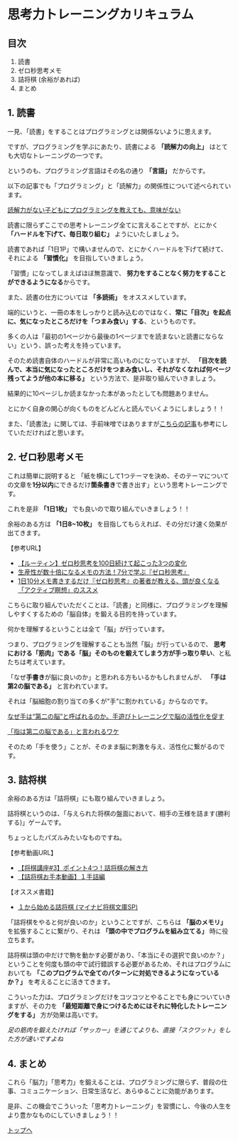 # 思考力トレーニングカリキュラム

## 目次

1. 読書
2. ゼロ秒思考メモ
3. 詰将棋 (余裕があれば)
4. まとめ

## 1. 読書

一見、「読書」をすることはプログラミングとは関係ないように思えます。

ですが、プログラミングを学ぶにあたり、読書による **「読解力の向上」** はとても大切なトレーニングの一つです。

というのも、プログラミング言語はその名の通り **「言語」** だからです。

以下の記事でも「プログラミング」と「読解力」の関係性について述べられています。

[読解力がない子どもにプログラミングを教えても、意味がない](https://www.atmarkit.co.jp/ait/articles/1901/08/news022.html)


読書に限らずここでの思考トレーニング全てに言えることですが、とにかく **「ハードルを下げて、毎日取り組む」** ようにいたしましょう。

読書であれば「1日1P」で構いませんので、とにかくハードルを下げて続けて、それによる **「習慣化」** を目指していきましょう。

「習慣」になってしまえばほぼ無意識で、 **努力をすることなく努力をすることができるようになる**からです。


また、読書の仕方については **「多読術」** をオススメしています。

端的にいうと、一冊の本をしっかりと読み込むのではなく、**常に「目次」を起点に、気になったところだけを「つまみ食い」する**、というものです。

多くの人は「最初の1ページから最後の1ページまでを読まないと読書にならない」という、誤った考えを持っています。

そのため読書自体のハードルが非常に高いものになっていますが、 **「目次を読んで、本当に気になったところだけをつまみ食いし、それがなくなれば何ページ残ってようが他の本に移る」** という方法で、是非取り組んでいきましょう。

結果的に10ページしか読まなかった本があったとしても問題ありません。

とにかく自身の関心が向くものをどんどんと読んでいくようにしましょう！！

また、「読書法」に関しては、手前味噌ではありますが[こちらの記事](ttps://note.com/kidachihiro/n/ncee76e2812a2)も参考にしていただければと思います。


## 2. ゼロ秒思考メモ

これは簡単に説明すると 「紙を横にして1つテーマを決め、そのテーマについての文章を**1分以内**にできるだけ**箇条書き**で書き出す」という思考トレーニングです。

これを是非 **「1日1枚」** でも良いので取り組んでいきましょう！！

余裕のある方は **「1日8~10枚」** を目指してもらえれば、その分だけ速く効果が出てきます。

【参考URL】
- [【ルーティン】ゼロ秒思考を100日続けて起こった3つの変化](https://www.youtube.com/watch?v=wIOoPyEzrG8)
- [生産性が数十倍になるメモの方法！7分で学ぶ『ゼロ秒思考』](https://www.youtube.com/watch?v=L6xf_qmhffc)
- [1日10分メモ書きするだけ『ゼロ秒思考』の著者が教える、頭が良くなる「アクティブ瞑想」のススメ](https://logmi.jp/business/articles/260889)


こちらに取り組んでいただくことは、「読書」と同様に、プログラミングを理解しやすくするための「脳自体」を鍛える目的を持っています。

何かを理解するということは全て「脳」が行っています。

つまり、プログラミングを理解することも当然「脳」が行っているので、 **思考における「筋肉」である「脳」そのものを鍛えてしまう方が手っ取り早い**、と私たちは考えています。

「なぜ**手書き**が脳に良いのか」と思われる方もいるかもしれませんが、 **「手は第2の脳である」** と言われています。

それは「脳細胞の割り当ての多くが"手"に割かれている」からなのです。

[なぜ手は“第二の脳”と呼ばれるのか。手遊びトレーニングで脳の活性化を促す](https://melos.media/children/28280/)

[「指は第二の脳である」と言われるワケ](https://brain-gr.com/tokinaika_clinic/blog/publication/post-776/)

そのため「手を使う」ことが、そのまま脳に刺激を与え、活性化に繋がるのです。



## 3. 詰将棋

余裕のある方は「詰将棋」にも取り組んでいきましょう。

詰将棋というのは、「与えられた将棋の盤面において、相手の王様を詰ます(勝利する)」ゲームです。

ちょっとしたパズルみたいなものですね。

【参考動画URL】
- [【将棋講座#3】ポイント4つ！詰将棋の解き方](https://www.youtube.com/watch?v=7liNt_QpZdc)
- [【詰将棋お手本動画】１手詰編](https://www.youtube.com/watch?v=nVfKPp5kBfk)

【オススメ書籍】
- [１から始める詰将棋 (マイナビ将棋文庫SP)](https://www.amazon.co.jp/dp/B00XPFFAMK)

「詰将棋をやると何が良いのか」ということですが、こちらは **「脳のメモリ」** を拡張することに繋がり、それは **「頭の中でプログラムを組み立てる」** 時に役立ちます。

詰将棋は頭の中だけで駒を動かす必要があり、「本当にその選択で良いのか？」ということを何度も頭の中で試行錯誤する必要があるため、それはプログラムにおいても **「このプログラムで全てのパターンに対処できるようになっているか？」** を考えることに活きてきます。

こういった力は、プログラミングだけをコツコツとやることでも身についていきますが、その力を **「最短距離で身につけるためにはそれに特化したトレーニングをする」** 方が効果は高いです。

*足の筋肉を鍛えたければ「サッカー」を通じてよりも、直接「スクワット」をした方が速いですよね*


## 4. まとめ

これら「脳力」「思考力」を鍛えることは、プログラミングに限らず、普段の仕事、コミュニケーション、日常生活など、あらゆることに効能があります。

是非、この機会でこういった「思考力トレーニング」を習慣にし、今後の人生をより豊かなものにしていきましょう！！

[トップへ](/README.md)